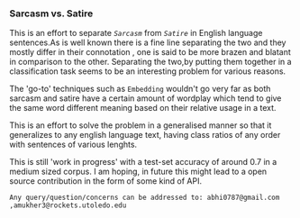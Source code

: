 ### Sarcasm vs. Satire 


This is an effort to separate _`Sarcasm`_ from  _`Satire`_ in English language sentences.As is well known there is a fine line separating the two and they mostly differ in their connotation , one is said to be more brazen and blatant in comparison to the other. Separating the two,by putting them together in a classification task seems to be an interesting problem for various reasons.

The 'go-to' techniques such as `Embedding` wouldn't go very far as both sarcasm and satire have a certain amount of wordplay which tend
to give the same word different meaning based on their relative usage in a text.

This is an effort to solve the problem in a generalised manner so that it generalizes to any english language text, having class ratios
of any order with sentences of various lenghts. 

This is still 'work in progress' with a test-set accuracy of around 0.7 in a medium sized corpus. I am hoping, in future this might lead to a open source contribution in the form of some kind of API. 

`Any query/question/concerns can be addressed to: abhi0787@gmail.com ,amukher3@rockets.utoledo.edu`






